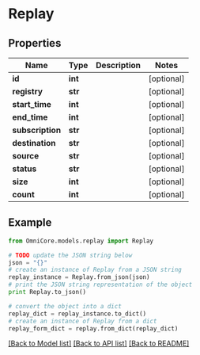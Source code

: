 # Replay


## Properties
Name | Type | Description | Notes
------------ | ------------- | ------------- | -------------
**id** | **int** |  | [optional] 
**registry** | **str** |  | [optional] 
**start_time** | **int** |  | [optional] 
**end_time** | **int** |  | [optional] 
**subscription** | **str** |  | [optional] 
**destination** | **str** |  | [optional] 
**source** | **str** |  | [optional] 
**status** | **str** |  | [optional] 
**size** | **int** |  | [optional] 
**count** | **int** |  | [optional] 

## Example

```python
from OmniCore.models.replay import Replay

# TODO update the JSON string below
json = "{}"
# create an instance of Replay from a JSON string
replay_instance = Replay.from_json(json)
# print the JSON string representation of the object
print Replay.to_json()

# convert the object into a dict
replay_dict = replay_instance.to_dict()
# create an instance of Replay from a dict
replay_form_dict = replay.from_dict(replay_dict)
```
[[Back to Model list]](../README.md#documentation-for-models) [[Back to API list]](../README.md#documentation-for-api-endpoints) [[Back to README]](../README.md)


